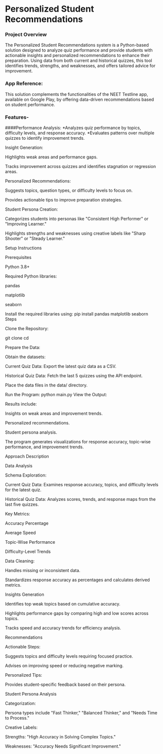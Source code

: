 # Personalized Student Recommendations
### Project Overview
The Personalized Student Recommendations system is a Python-based solution designed to analyze quiz performance and provide students with actionable insights and personalized recommendations to enhance their preparation. Using data from both current and historical quizzes, this tool identifies trends, strengths, and weaknesses, and offers tailored advice for improvement.

### App Reference:
This solution complements the functionalities of the NEET Testline app, available on Google Play, by offering data-driven recommendations based on student performance.

### Features-
####Performance Analysis:
*Analyzes quiz performance by topics, difficulty levels, and response accuracy.
*Evaluates patterns over multiple quizzes to identify improvement trends.

Insight Generation:

Highlights weak areas and performance gaps.

Tracks improvement across quizzes and identifies stagnation or regression areas.

Personalized Recommendations:

Suggests topics, question types, or difficulty levels to focus on.

Provides actionable tips to improve preparation strategies.

Student Persona Creation:

Categorizes students into personas like "Consistent High Performer" or "Improving Learner."

Highlights strengths and weaknesses using creative labels like "Sharp Shooter" or "Steady Learner."

Setup Instructions

Prerequisites

Python 3.8+

Required Python libraries:

pandas

matplotlib

seaborn

Install the required libraries using:
pip install pandas matplotlib seaborn
Steps

Clone the Repository:

git clone <repository-url>
cd <repository-folder>

Prepare the Data:

Obtain the datasets:

Current Quiz Data: Export the latest quiz data as a CSV.

Historical Quiz Data: Fetch the last 5 quizzes using the API endpoint.

Place the data files in the data/ directory.

Run the Program:
python main.py
View the Output:

Results include:

Insights on weak areas and improvement trends.

Personalized recommendations.

Student persona analysis.

The program generates visualizations for response accuracy, topic-wise performance, and improvement trends.

Approach Description

Data Analysis

Schema Exploration:

Current Quiz Data: Examines response accuracy, topics, and difficulty levels for the latest quiz.

Historical Quiz Data: Analyzes scores, trends, and response maps from the last five quizzes.

Key Metrics:

Accuracy Percentage

Average Speed

Topic-Wise Performance

Difficulty-Level Trends

Data Cleaning:

Handles missing or inconsistent data.

Standardizes response accuracy as percentages and calculates derived metrics.

Insights Generation

Identifies top weak topics based on cumulative accuracy.

Highlights performance gaps by comparing high and low scores across topics.

Tracks speed and accuracy trends for efficiency analysis.

Recommendations

Actionable Steps:

Suggests topics and difficulty levels requiring focused practice.

Advises on improving speed or reducing negative marking.

Personalized Tips:

Provides student-specific feedback based on their persona.

Student Persona Analysis

Categorization:

Persona types include "Fast Thinker," "Balanced Thinker," and "Needs Time to Process."

Creative Labels:

Strengths: "High Accuracy in Solving Complex Topics."

Weaknesses: "Accuracy Needs Significant Improvement."
